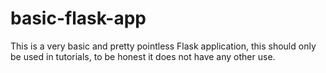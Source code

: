 # basic-flask-app
This is a very basic and pretty pointless Flask application, this should only be used in tutorials, to be honest it does not have any other use.

